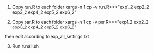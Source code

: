 1. Copy run.R to each folder
xargs -n 1 cp -v run.R<<<"exp1_2  exp2_2  exp3_2  exp4_2  exp5_2  exp6_2"

2. Copy par.R to each folder
xargs -n 1 cp -v par.R<<<"exp1_2  exp2_2  exp3_2  exp4_2  exp5_2  exp6_2"

then edit according to exp_all_settings.txt

3. Run runall.sh
